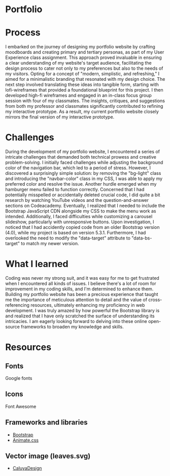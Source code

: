 # Portfolio

# Process
I embarked on the journey of designing my portfolio website by crafting moodboards and creating primary and tertiary personas, as part of my User Experience class assignment. This approach proved invaluable in ensuring a clear understanding of my website's target audience, facilitating the design process to cater not only to my preferences but also to the needs of my visitors. Opting for a concept of "modern, simplistic, and refreshing," I aimed for a minimalistic branding that resonated with my design choice.  The next step involved translating these ideas into tangible form, starting with lofi-wireframes that provided a foundational blueprint for this project. I then developed high-fi wireframes and engaged in an in-class focus group session with four of my classmates. The insights, critiques, and suggestions from both my professor and classmates significantly contributed to refining my interactive prototype. As a result, my current portfolio website closely mirrors the final version of my interactive prototype.
# Challenges
During the development of my portfolio website, I encountered a series of intricate challenges that demanded both technical prowess and creative problem-solving. 
I initially faced challenges while adjusting the background color of the navigation bar, which led to a period of stress. However, I discovered a surprisingly simple solution: by removing the "bg-light" class and introducing the "navbar-color" class in my CSS, I was able to apply my preferred color and resolve the issue. Another hurdle emerged when my hamburger menu failed to function correctly. Concerned that I had potentially misspelled or accidentally deleted crucial code, I did quite a bit research by watching YouTube videos and the question-and-answer sections on Codeacademy. Eventually, I realized that I needed to include the Bootstrap JavaScript CDN alongside my CSS to make the menu work as intended. Additionally, I faced difficulties while customizing a carousel slideshow, particularly with unresponsive buttons. Upon investigation, I noticed that I had accidently copied code from an older Bootstrap version (4.0), while my project is based on version 5.3.1. Furthermore, I had overlooked the need to modify the "data-target" attribute to "data-bs-target" to match my newer version. 
# What I learned
Coding was never my strong suit, and it was easy for me to get frustrated when I encountered all kinds of issues. I believe there's a lot of room for improvement in my coding skills, and I'm determined to enhance them. Building my portfolio website has been a precious experience that taught me the importance of meticulous attention to detail and the value of cross-referencing resources, ultimately enhancing my proficiency in web development. I was truly amazed by how powerful the Bootstrap library is and realized that I have only scratched the surface of understanding its intricacies. I am eagerly looking forward to delving into these online open-source frameworks to broaden my knowledge and skills.
# Resources
## Fonts
Google fonts
## Icons 
Font Awesome
## Frameworks and libraries
* [Bootstrap](https://getbootstrap.com/)
* [Animate.css](animate.css)
## Vector image (leaves.svg)
* [CaluyaDesign](https://caluyadesign.com/)






